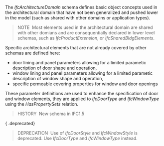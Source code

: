 ﻿The _IfcArchitectureDomain_ schema defines basic object concepts used in the architectural domain that have not been generalized and pushed lower in the model (such as shared with other domains or application types).

> NOTE&nbsp; Most elements used in the architectural domain are shared with other domians and are consequentially declared in lower level schemas, such as _IfcProductExtension_, or _IfcSharedBldgElements_.

Specific architectural elements that are not already covered by other schemas are defined here:

* door lining and panel parameters allowing for a limited parametic description of door shape and operation,
* window lining and panel parameters allowing for a limited parametic description of window shape and operation,
* specific permeable covering properties for window and door openings

These parameter definitions are used to enhance the specification of door and window elements, they are applied to _IfcDoorType_ and _IfcWindowType_ using the _HasPropertySets_ relation.

> HISTORY&nbsp; New schema in IFC1.5

{ .deprecated}
> DEPRECATION&nbsp; Use of _IfcDoorStyle_ and _IfcWindowStyle_ is deprecated. Use _IfcDoorType_ and _IfcWindowType_ instead.